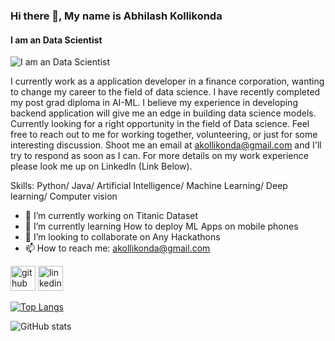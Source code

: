 ### Hi there 👋, My name is Abhilash Kollikonda
#### I am an Data Scientist 
![I am an Data Scientist ](https://www.linkedin.com/in/akollikonda/)

I currently work as a application developer in a finance corporation, wanting to change my career to the field of data science. I have recently completed  my post  grad diploma in AI-ML. I believe my experience in developing backend application will give me an edge in building data science models. Currently looking for a right opportunity in the field of Data science. Feel free to reach out to me for working together, volunteering, or just for some interesting discussion. Shoot me an email at akollikonda@gmail.com and I'll try to respond as soon as I can. For more details  on  my work experience  please look me up on LinkedIn  (Link Below).

Skills: Python/ Java/ Artificial Intelligence/ Machine Learning/ Deep learning/ Computer vision 

- 🔭 I’m currently working on Titanic Dataset 
- 🌱 I’m currently learning How to deploy ML Apps on mobile phones  
- 👯 I’m looking to collaborate on Any  Hackathons  
- 📫 How to reach me: akollikonda@gmail.com 


[<img src='https://cdn.jsdelivr.net/npm/simple-icons@3.0.1/icons/github.svg' alt='github' height='40'>](https://github.com/akollikonda)  [<img src='https://cdn.jsdelivr.net/npm/simple-icons@3.0.1/icons/linkedin.svg' alt='linkedin' height='40'>](https://www.linkedin.com/in/https://www.linkedin.com/in/akollikonda//)  

[![Top Langs](https://github-readme-stats.vercel.app/api/top-langs/?username=akollikonda)](https://github.com/anuraghazra/github-readme-stats)

![GitHub stats](https://github-readme-stats.vercel.app/api?username=akollikonda&show_icons=true)  


